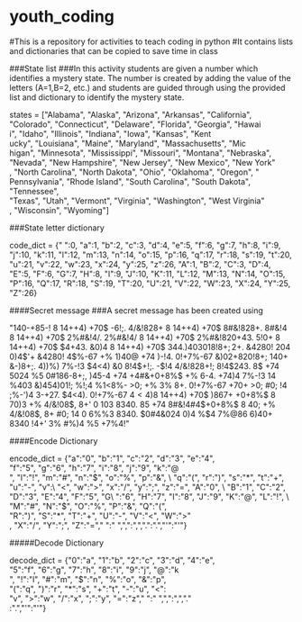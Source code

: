 # youth_coding
#This is a repository for activities to teach coding in python
#It contains lists and dictionaries that can be copied to save time in class

###State list
###In this activity students are given a number which identifies a mystery state. The number is created by adding the value of the letters (A=1,B=2, etc.) and students are guided through using the provided list and dictionary to identify the mystery state.

states = ["Alabama",    "Alaska",       "Arizona",      "Arkansas",     "California",  \
 "Colorado",     "Connecticut",  "Delaware",     "Florida",      "Georgia",      "Hawai\
i",       "Idaho",        "Illinois",     "Indiana",      "Iowa", "Kansas",       "Kent\
ucky",     "Louisiana",    "Maine",        "Maryland",     "Massachusetts",        "Mic\
higan",     "Minnesota",    "Mississippi",  "Missouri",     "Montana",      "Nebraska",\
     "Nevada",       "New Hampshire",        "New Jersey",   "New Mexico",   "New York"\
,     "North Carolina",       "North Dakota", "Ohio", "Oklahoma",     "Oregon",       "\
Pennsylvania", "Rhode Island", "South Carolina",       "South Dakota", "Tennessee",    \
"Texas",        "Utah", "Vermont",      "Virginia",     "Washington",   "West Virginia"\
,        "Wisconsin",    "Wyoming"]

###State letter dictionary

code_dict = {" ":0,  "a":1,     "b":2,  "c":3,  "d":4,  "e":5,  "f":6,  "g":7,  "h":8,  "i":9,  "j":10, "k":11, "l":12, "m":13, "n":14, "o":15, "p":16, "q":17, "r":18, "s":19, "t":20, "u":21, "v":22, "w":23, "x":24, "y":25, "z":26, "A":1,  "B":2,  "C":3,  "D":4,  "E":5,  "F":6,  "G":7,  "H":8,  "I":9,  "J":10, "K":11, "L":12, "M":13, "N":14, "O":15, "P":16, "Q":17, "R":18, "S":19, "T":20, "U":21, "V":22, "W":23, "X":24, "Y":25, "Z":26}



####Secret message
###A secret message has been created using 

"140-+85-! 8 14++4) +70$ -6!;. 4/&!828+ 8 14++4) +70$ 8#&!828+. 8#&!4 8 14++4) +70$ 2%#&!4/. 2%#&!4/ 8 14++4) +70$ 2%#&!820+43. 5!0+ 8 14++4) +70$ $4+43. &0)4 8 14++4) +70$ 34$4. )403018!8+; 2%-$+. &4280! 204 0)4$'+ &4280! 4$%-67 +% 1)40@ +74 )-!4. 0!+7%-67 &)02+820!8+; 140+ &-)8+;. 4))%) 7%-!3 $4<4) &0 8!4$+!;. -$!4 4/&!828+!; 8!4$243. 8$ +74 5024 %5 0#186-8+;, )45-4 +74 +4#&+0+8%$ +% 6-4. +74)4 7%-!3 14 %$4 0$3 &)454)01!; %$!; %$4 %1<8%- >0; +% 3% 8+. 0!+7%-67 +70+ >0; #0; $%+ 14 %1<8%- 0+ 58)+ -$!4 ;%-')4 3-+27. $%> 8 14++4) +70$ $4<4). 0!+7%-67 $4<4) 8 %5+4$ 14++4) +70$ )867+ $%>. 85 +74 8#&!4#4$+0+8%$ 8 70)3 +% 4/&!08$, 8+' 0 103 8340. 85 +74 8#&!4#4$+0+8%$ 8 40; +% 4/&!08$, 8+ #0; 14 0 6%%3 8340. $0#4&024 0)4 %$4 7%$@8$6 6)40+ 8340 !4+' 3% #%)4 %5 +7%4!"


####Encode Dictionary

encode_dict = {"a":"0", "b":"1",        "c":"2",        "d":"3",        "e":"4",       \
 "f":"5",        "g":"6",        "h":"7",        "i":"8",        "j":"9",        "k":"@\
",        "l":"!",        "m":"#",        "n":"$",        "o":"%",        "p":"&",     \
   "q":"(",        "r":")",        "s":"*",        "t":"+",        "u":"-",        "v":\
"<",        "w":">",        "x":"/",        "y":";",        "z":"=",        "A":"0",   \
     "B":"1",        "C":"2",        "D":"3",        "E":"4",        "F":"5",        "G\
":"6",        "H":"7",        "I":"8",        "J":"9",        "K":"@",        "L":"!", \
       "M":"#",        "N":"$",        "O":"%",        "P":"&",        "Q":"(",        \
"R":")",        "S":"*",        "T":"+",        "U":"-",        "V":"<",        "W":">"\
,        "X":"/",        "Y":";",        "Z":"="," ":" ",",":",",".":".","'":"'"}

#####Decode Dictionary


decode_dict = {"0":"a", "1":"b",        "2":"c",        "3":"d",        "4":"e",       \
 "5":"f",        "6":"g",        "7":"h",        "8":"i",        "9":"j",        "@":"k\
",        "!":"l",        "#":"m",        "$":"n",        "%":"o",        "&":"p",     \
   "(":"q",        ")":"r",        "*":"s",        "+":"t",        "-":"u",        "<":\
"v",        ">":"w",        "/":"x",        ";":"y",        "=":"z"," ":" ",",":",","."\
:".","'":"'"}

